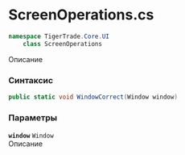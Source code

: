 
# ScreenOperations.cs
```csharp
namespace TigerTrade.Core.UI  
    class ScreenOperations
```

Описание

### Синтаксис
```csharp
public static void WindowCorrect(Window window)
```

### Параметры
**`window`** `Window`  
 Описание  
  

                    
                    